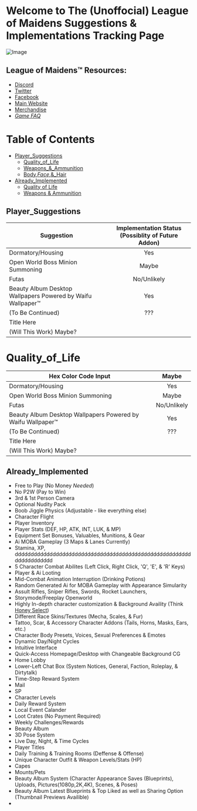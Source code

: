 Welcome to The (Unoffocial) League of Maidens Suggestions & Implementations Tracking Page
=========================================================================================
![Image](https://cdn.maidengaming.net/content/20170410000433/KE_Artist_LOM_2.jpg)
## League of Maidens™ Resources:
+ [Discord](https://discordapp.com/invite/5TU2NX9)
+ [Twitter](https://twitter.com/leagueofmaidens)
+ [Facebook](https://www.facebook.com/leagueofmaidens/)
+ [Main Website](https://www.maidengaming.net/)
+ [Merchandise](https://shop.maidengaming.net/)
+ [_Game FAQ_](https://www.maidengaming.net/faq/)

Table of Contents
=================

  * [Player_Suggestions](#player_suggestions)
    * [Quality_of_Life](#quality_of_life)
    * [Weapons_&_Ammunition](#weapons_and_ammunition)
    * [Body,_Face,_&_Hair](#body_face_&_hair)
  * [Already_Implemented](#already_implemented)
    * [Quality of Life](#free)
    * [Weapons & Ammunition](#features)


## Player_Suggestions

| Suggestion | Implementation Status (Possiblity of Future Addon) |
| ------------- |:-------------:|
| Dormatory/Housing | Yes |
| Open World Boss Minion Summoning | Maybe |
| Futas | No/Unlikely |
| Beauty Album Desktop Wallpapers Powered by Waifu  Wallpaper™ | Yes |
| (To Be Continued) | ??? |
| Title Here |
| (Will This Work)  Maybe? |

# Quality_of_Life

| Hex Color Code Input | Maybe |
| ------------- |:-------------:|
| Dormatory/Housing | Yes |
| Open World Boss Minion Summoning | Maybe |
| Futas | No/Unlikely |
| Beauty Album Desktop Wallpapers Powered by Waifu  Wallpaper™ | Yes |
| (To Be Continued) | ??? |
| Title Here |
| (Will This Work)  Maybe? |

## Already_Implemented
+ Free to Play (No Money _Needed_)
+ No P2W (Pay to Win)
+ 3rd & 1st Person Camera
+ Optional Nudity Pack
+ Boob Jiggle Physics (Adjustable - like everything else)
+ Character Flight
+ Player Inventory
+ Player Stats (DEF, HP, ATK, INT, LUK, & MP)
+ Equipment Set Bonuses, Valuables, Munitions, & Gear
+ Ai MOBA Gameplay (3 Maps & Lanes Currently)
+ Stamina, XP, dddddddddddddddddddddddddddddddddddddddddddddddddddddddddddddddddddd
+ 5 Character Combat Abilites (Left Click, Right Click, 'Q', 'E', & 'R' Keys)
+ Player & Ai Looting
+ Mid-Combat Animation Interruption (Drinking Potions)
+ Random Generated Ai for MOBA Gameplay with Appearance Simularity 
+ Assult Rifles, Sniper Rifles, Swords, Rocket Launchers, 
+ Storymode/Freeplay Openworld
+ Highly In-depth character customization & Background Availity (Think [Honey Select](https://www.google.com/search?q=honey+select&tbm=vid&source=lnms&sa=X&ved=0ahUKEwi-hc-xybfgAhWDhFQKHeYzArMQ_AUICigB&biw=1920&bih=934&dpr=1))
+ Different Race Skins/Textures (Mecha, Scales, & Fur)
+ Tattoo, Scar, & Accessory Character Addons (Tails, Horns, Masks, Ears, etc.)
+ Character Body Presets, Voices, Sexual Preferences & Emotes
+ Dynamic Day/Night Cycles
+ Intuitive Interface 
+ Quick-Access Homepage/Desktop with Changeable Background CG
+ Home Lobby
+ Lower-Left Chat Box (System Notices, General, Faction, Roleplay, & Dirtytalk)
+ Time-Step Reward System
+ Mail
+ SP
+ Character Levels
+ Daily Reward System
+ Local Event Calander
+ Loot Crates (No Payment Required)
+ Weekly Challenges/Rewards
+ Beauty Album
+ 3D Pose System
+ Live Day, Night, & Time Cycles
+ Player Titles
+ Daily Training & Training Rooms (Deffense & Offense)
+ Unique Character Outfit & Weapon Levels/Stats (HP)
+ Capes
+ Mounts/Pets
+ Beauty Album System (Character Appearance Saves (Blueprints), Uploads, Pictures(1080p,2K,4K), Scenes, & Poses) 
+ Beauty Album Latest Blueprints & Top Liked as well as Sharing Option (Thumbnail Previews Availible)
+ 
